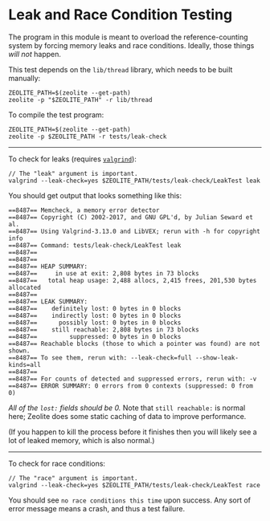 # Leak and Race Condition Testing

The program in this module is meant to overload the reference-counting system
by forcing memory leaks and race conditions. Ideally, those things *will not*
happen.

This test depends on the `lib/thread` library, which needs to be built manually:

```shell
ZEOLITE_PATH=$(zeolite --get-path)
zeolite -p "$ZEOLITE_PATH" -r lib/thread
```

To compile the test program:

```shell
ZEOLITE_PATH=$(zeolite --get-path)
zeolite -p $ZEOLITE_PATH -r tests/leak-check
```

---

To check for leaks (requires [`valgrind`](https://valgrind.org/)):

```
// The "leak" argument is important.
valgrind --leak-check=yes $ZEOLITE_PATH/tests/leak-check/LeakTest leak
```

You should get output that looks something like this:

```text
==8487== Memcheck, a memory error detector
==8487== Copyright (C) 2002-2017, and GNU GPL'd, by Julian Seward et al.
==8487== Using Valgrind-3.13.0 and LibVEX; rerun with -h for copyright info
==8487== Command: tests/leak-check/LeakTest leak
==8487==
==8487==
==8487== HEAP SUMMARY:
==8487==     in use at exit: 2,808 bytes in 73 blocks
==8487==   total heap usage: 2,488 allocs, 2,415 frees, 201,530 bytes allocated
==8487==
==8487== LEAK SUMMARY:
==8487==    definitely lost: 0 bytes in 0 blocks
==8487==    indirectly lost: 0 bytes in 0 blocks
==8487==      possibly lost: 0 bytes in 0 blocks
==8487==    still reachable: 2,808 bytes in 73 blocks
==8487==         suppressed: 0 bytes in 0 blocks
==8487== Reachable blocks (those to which a pointer was found) are not shown.
==8487== To see them, rerun with: --leak-check=full --show-leak-kinds=all
==8487==
==8487== For counts of detected and suppressed errors, rerun with: -v
==8487== ERROR SUMMARY: 0 errors from 0 contexts (suppressed: 0 from 0)
```

*All of the `lost:` fields should be 0.* Note that `still reachable:` is normal
here; Zeolite does some static caching of data to improve performance.

(If you happen to kill the process before it finishes then you will likely see
a lot of leaked memory, which is also normal.)

---

To check for race conditions:

```
// The "race" argument is important.
valgrind --leak-check=yes $ZEOLITE_PATH/tests/leak-check/LeakTest race
```

You should see `no race conditions this time` upon success. Any sort of error
message means a crash, and thus a test failure.
